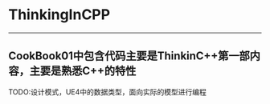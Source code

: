 # ThinkingInCPP
---
CookBook01中包含代码主要是ThinkinC++第一部内容，主要是熟悉C++的特性
---
TODO:设计模式，UE4中的数据类型，面向实际的模型进行编程

